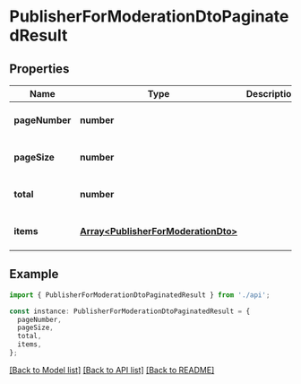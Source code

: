 # PublisherForModerationDtoPaginatedResult

## Properties

| Name           | Type                                                                       | Description | Notes                             |
| -------------- | -------------------------------------------------------------------------- | ----------- | --------------------------------- |
| **pageNumber** | **number**                                                                 |             | [optional] [default to undefined] |
| **pageSize**   | **number**                                                                 |             | [optional] [default to undefined] |
| **total**      | **number**                                                                 |             | [optional] [default to undefined] |
| **items**      | [**Array&lt;PublisherForModerationDto&gt;**](PublisherForModerationDto.md) |             | [optional] [default to undefined] |

## Example

```typescript
import { PublisherForModerationDtoPaginatedResult } from './api';

const instance: PublisherForModerationDtoPaginatedResult = {
  pageNumber,
  pageSize,
  total,
  items,
};
```

[[Back to Model list]](../README.md#documentation-for-models) [[Back to API list]](../README.md#documentation-for-api-endpoints) [[Back to README]](../README.md)
